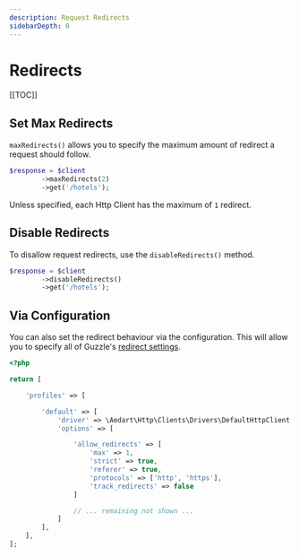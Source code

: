 ```yaml
---
description: Request Redirects
sidebarDepth: 0
---
```


# Redirects

[[TOC]]

## Set Max Redirects

`maxRedirects()` allows you to specify the maximum amount of redirect a request should follow.

```php
$response = $client
        ->maxRedirects(2)
        ->get('/hotels');
```

Unless specified, each Http Client has the maximum of `1` redirect.

## Disable Redirects

To disallow request redirects, use the `disableRedirects()` method.

```php
$response = $client
        ->disableRedirects()
        ->get('/hotels');
```

## Via Configuration

You can also set the redirect behaviour via the configuration.
This will allow you to specify all of Guzzle's [redirect settings](http://docs.guzzlephp.org/en/stable/request-options.html#allow-redirects).

```php
<?php

return [

    'profiles' => [

        'default' => [
            'driver' => \Aedart\Http\Clients\Drivers\DefaultHttpClient::class,
            'options' => [

                'allow_redirects' => [
                    'max' => 1,
                    'strict' => true,
                    'referer' => true,
                    'protocols' => ['http', 'https'],
                    'track_redirects' => false
                ]

                // ... remaining not shown ...
            ]
        ],
    ],
];
```
